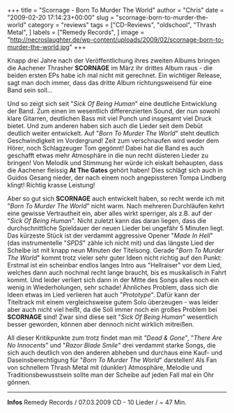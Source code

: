 +++
title = "Scornage - Born To Murder The World"
author = "Chris"
date = "2009-02-20 17:14:23+00:00"
slug = "scornage-born-to-murder-the-world"
category = "reviews"
tags = ["CD-Reviews", "oldschool", "Thrash Metal", ]
labels = ["Remedy Records", ]
image = "http://necroslaughter.de/wp-content/uploads/2009/02/scornage-born-to-murder-the-world.jpg"
+++

Knapp drei Jahre nach der Veröffentlichung ihres zweiten Albums bringen die Aachener Thrasher **SCORNAGE** im März ihr drittes Album raus - die beiden ersten EPs habe ich mal nicht mit gerechnet. Ein wichtiger Release, sagt man doch immer, dass das dritte Album richtungsweisend für eine Band sein soll...

Und so zeigt sich seit "_Sick Of Being Human_" eine deutliche Entwicklung der Band. Zum einen im wesentlich differenzierten Sound, der nun sowohl klare Gitarren, deutlichen Bass mit viel Punch und insgesamt viel Druck bietet. Und zum anderen haben sich auch die Lieder seit dem Debüt deutlich weiter entwickelt. Auf "_Born To Murder The World_" steht deutlich Geschwindigkeit im Vordergrund! Zeit zum verschnaufen wird weder dem Hörer, noch Schlagzeuger Tom gegönnt! Dabei hat die Band es auch geschafft etwas mehr Atmosphäre in die nun recht düsteren Lieder zu bringen! Von Melodik und Stimmung her würde ich eiskalt behaupten, dass die Aachener fleissig **At The Gates** gehört haben! Dies schlägt sich auch in Guidos Gesang nieder, der nach einem noch angepissteren Tompa Lindberg klingt! Richtig krasse Leistung!

Aber so gut sich **SCORNAGE** auch entwickelt haben, so recht werde ich mit "_Born To Murder The World_" nicht warm. Nach mehreren Durchläufen kehrt eine gewisse Vertrautheit ein, aber alles wirkt sperriger, als z.B. auf der "_Sick Of Being Human_". Nicht zuletzt kann das daran liegen, dass die durchschnittliche Spieldauer der neuen Lieder bei ungefähr 5 Minuten liegt. Das kürzeste Stück ist der verdammt aggressive Opener "_Made In Hell_" (das instrumentelle "_SPDS_" zähle ich nicht mit) und das längste Lied der Scheibe ist mit knapp neun Minuten der Titelsong. Gerade "_Born To Murder The World_" kommt trotz vieler sehr guter Ideen nicht richtig auf den Punkt: Erstmal ist ein scheinbar endlos langes Intro aus "Hellraiser" vor dem Lied, welches dann auch nochmal recht lange braucht, bis es musikalisch in Fahrt kommt. Und leider verliert sich dann in der Mitte des Songs alles noch ein wenig in Wiederholungen, sehr schade! Ähnliches Problem, dass sich die Ideen etwas im Lied verlieren hat auch "_Prototype_". Dafür kann der Titeltrack mit einem vergleichsweise gutem Solo überzeugen - was leider aber auch nicht viel heißt, da die Soli immer noch ein großes Problem bei **SCORNAGE** sind! Zwar sind diese seit "_Sick Of Being Human_" wesentlich besser geworden, können aber dennoch nicht wirklich mitreißen.

All dieser Kritikpunkte zum trotz findet man mit _"Dead & Gone_", "_There Are No Innocents_" und "_Razor Blade Smile_" drei verdammt starke Songs, die sich auch deutlich von den anderen abheben und durchaus eine Kauf- und Daseinsberechtigung für "_Born To Murder The World_" darstellen! Als Fan von schnellem Thrash Metal mit (dunkler) Atmosphäre, Melodie und Traditionsbewusstsein sollte man der Scheibe auf jeden Fall mal ein Ohr gönnen.





---
**Infos**
Remedy Records / 07.03.2009
CD - 10 Lieder / ~ 47 Min.
